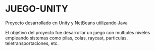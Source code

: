 # JUEGO-UNITY
Proyecto desarrollado en Unity y NetBeans utilizando Java

El objetivo del proyecto fue desarrollar un juego con multiples niveles empleando sistemas como pilas, colas, raycast, particulas, teletransportaciones, etc. 
